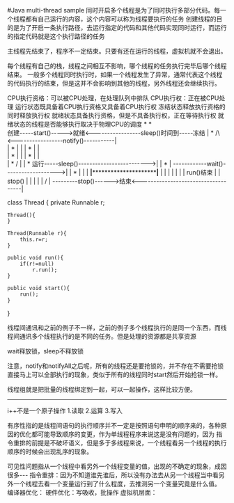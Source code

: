 #Java multi-thread sample
同时开启多个线程是为了同时执行多部分代码。每一个线程都有自己运行的内容，这个内容可以称为线程要执行的任务
创建线程的目的是为了开启一条执行路径，去运行指定的代码和其他代码实现同时运行，而运行的指定代码就是这个执行路径的任务

主线程先结束了，程序不一定结束。只要有还在运行的线程，虚拟机就不会退出。

每个线程有自己的栈，线程之间相互不影响，哪个线程的任务执行完毕后哪个线程结束。
一般多个线程同时执行时，如果一个线程发生了异常，通常代表这个线程的代码执行的结束，但是这并不会影响到其他的线程，另外线程还会继续执行。


CPU执行资格：可以被CPU处理，在处理队列中排队
CPU执行权：正在被CPU处理
运行状态既具备着CPU执行资格又具备着CPU执行权
冻结状态释放执行资格的同时释放执行权
就绪状态具备执行资格，但是不具备执行权，正在等待执行权
就绪状态的线程是否能够执行取决于物理CPU的调度
                  *
                  *   
创建-----start()----->就绪<-----------------sleep()时间到-----冻结
|                 *   /\ <-----------------notify()-----------|       
|                 *   |                                       | 
|                 *   |                                       |  
|                 *   |                                       |
|                 *   |                                       |                     
|                 *   \/                                      |
|                 *  运行-----sleep()------------------------->|
|                 *   | ------------wait()------------------->|
|                 *   |                                       | 
|                 ****|***************************************|**************
|                     |                                       |
|                     |                                       |
|                   run()结束                                  |
|                    stop()                                   |
|                     |                                       |
|                     \/                                      |
---------stop()------>结束<------------------------------------|


class Thread
{
    private Runnable r;
    
    Thread(){
    }
    
    Thread(Runnable r){
        this.r=r;
    }
    
    public void run(){
        if(r!=null)
            r.run();
    }
    
    public void start(){
        run();
    }
}


线程间通讯和之前的例子不一样，之前的例子多个线程执行的是同一个东西，而线程间通讯多个线程执行的是不同的任务。但是处理的资源都是共享资源


wait释放锁，sleep不释放锁

注意，notify和notifyAll之后呢，所有的线程还是要抢锁的，并不存在不需要抢锁直接马上可以全部执行的现象，类似于所有的线程同时start然后开始抢锁一样。

线程组就是把批量的线程绑定到一起，可以一起操作，这样比较方便。

----------------------------------------------------------------------------------------------------------------------
i++不是一个原子操作  1.读取 2.运算 3.写入

有序性指的是线程间语句的执行顺序并不一定是按照语句申明的顺序来的，各种原因的优化都可能导致顺序的变更，作为单线程程序来说这是没有问题的，因为
指令重排的前提是不破坏语义，但是多于多线程来说，一个线程看另一个线程的执行顺序的时候会出现乱序的现象。

可见性问题指从一个线程中看另外一个线程变量的值，出现的不确定的现象，成因很多---
指令重排：因为不知道谁先谁后，所以没有办法去从另一个线程当中看另外一个线程去看一个变量运行到了什么程度，去推测另一个变量究竟是什么值。
编译器优化：
硬件优化：写吸收，批操作
虚拟机层面：






